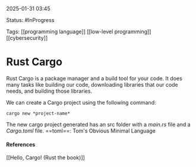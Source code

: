 
2025-01-31 03:45

Status: #InProgress 

Tags: [[programming language]] [[low-level programming]] [[cybersecurity]]

# Rust Cargo

Rust Cargo is a package manager and a build tool for your code. It does many tasks like building our code, downloading libraries that our code needs, and building those libraries.

We can create a Cargo project using the following command:
```
cargo new *project-name*
```

The new cargo project generated has an src folder with a *main.rs* file and a *Cargo.toml* file. 
==toml==: Tom's Obvious Minimal Language
 


#### References
[[Hello, Cargo! (Rust the book)]]